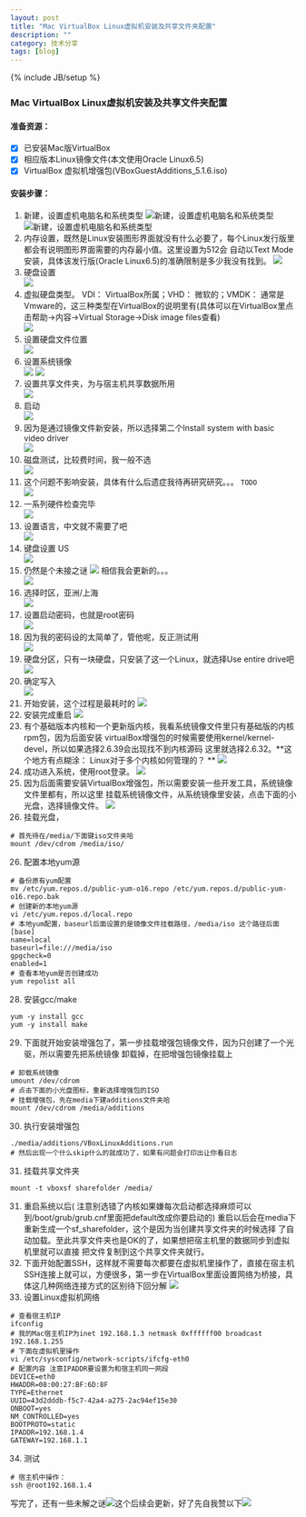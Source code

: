 ```yaml
---
layout: post
title: "Mac VirtualBox Linux虚拟机安装及共享文件夹配置"
description: ""
category: 技术分享
tags: [blog]
---
```

{% include JB/setup %}

### Mac VirtualBox Linux虚拟机安装及共享文件夹配置
#### 准备资源：

- [x] 已安装Mac版VirtualBox
- [x] 相应版本Linux镜像文件(本文使用Oracle Linux6.5)
- [x] VirtualBox 虚拟机增强包(VBoxGuestAdditions_5.1.6.iso)

#### 安装步骤：
1. 新建，设置虚机电脑名和系统类型
![新建，设置虚机电脑名和系统类型](http://7xvn6m.com1.z0.glb.clouddn.com/virtualhost_and_mysql_install_1.png)
![新建，设置虚机电脑名和系统类型](http://7xvn6m.com1.z0.glb.clouddn.com/virtualhost_and_mysql_install_2.png)
2. 内存设置，既然是Linux安装图形界面就没有什么必要了，每个Linux发行版里都会有说明图形界面需要的内存最小值。这里设置为512会
自动以Text Mode安装，具体该发行版(Oracle Linux6.5)的准确限制是多少我没有找到。
![](http://7xvn6m.com1.z0.glb.clouddn.com/virtualhost_and_mysql_install_3.png)
3. 硬盘设置  
![](http://7xvn6m.com1.z0.glb.clouddn.com/virtualhost_and_mysql_install_4.png)
4. 虚拟硬盘类型。 VDI： VirtualBox所属；VHD： 微软的；VMDK： 通常是Vmware的，这三种类型在VirtualBox的说明里有(具体可以在VirtualBox里点击帮助->内容->Virtual Storage->Disk image files查看)  
![](http://7xvn6m.com1.z0.glb.clouddn.com/virtualhost_and_mysql_install_5.png)
5. 设置硬盘文件位置  
![](http://7xvn6m.com1.z0.glb.clouddn.com/virtualhost_and_mysql_install_6.png)
6. 设置系统镜像  
![](http://7xvn6m.com1.z0.glb.clouddn.com/virtualhost_and_mysql_install_8.png)
![](http://7xvn6m.com1.z0.glb.clouddn.com/virtualhost_and_mysql_install_9.png)
7. 设置共享文件夹，为与宿主机共享数据所用  
![](http://7xvn6m.com1.z0.glb.clouddn.com/virtualhost_and_mysql_install_sharefolder.png)
8. 启动  
![](http://7xvn6m.com1.z0.glb.clouddn.com/virtualhost_and_mysql_install_10.png)
9. 因为是通过镜像文件新安装，所以选择第二个Install system with basic video driver  
![](http://7xvn6m.com1.z0.glb.clouddn.com/virtualhost_and_mysql_install_11.png)
10. 磁盘测试，比较费时间，我一般不选  
![](http://7xvn6m.com1.z0.glb.clouddn.com/virtualhost_and_mysql_install_12.png)
11. 这个问题不影响安装，具体有什么后遗症我待再研究研究。。。 `TODO`  
![](http://7xvn6m.com1.z0.glb.clouddn.com/virtualhost_and_mysql_install_13.png)
12. 一系列硬件检查完毕  
![](http://7xvn6m.com1.z0.glb.clouddn.com/virtualhost_and_mysql_install_14.png)
13. 设置语言，中文就不需要了吧  
![](http://7xvn6m.com1.z0.glb.clouddn.com/virtualhost_and_mysql_install_15.png)
14. 键盘设置 US  
![](http://7xvn6m.com1.z0.glb.clouddn.com/virtualhost_and_mysql_install_16.png)
15. 仍然是个未接之谜 ![](http://7xvn6m.com1.z0.glb.clouddn.com/blog-img3573956_132.gif) 相信我会更新的。。。  
![](http://7xvn6m.com1.z0.glb.clouddn.com/virtualhost_and_mysql_install_17.png)
16. 选择时区，亚洲/上海  
![](http://7xvn6m.com1.z0.glb.clouddn.com/virtualhost_and_mysql_install_18.png)
17. 设置启动密码，也就是root密码  
![](http://7xvn6m.com1.z0.glb.clouddn.com/virtualhost_and_mysql_install_19.png)
18. 因为我的密码设的太简单了，管他呢，反正测试用  
![](http://7xvn6m.com1.z0.glb.clouddn.com/virtualhost_and_mysql_install_20.png)
19. 硬盘分区，只有一块硬盘，只安装了这一个Linux，就选择Use entire drive吧  
![](http://7xvn6m.com1.z0.glb.clouddn.com/virtualhost_and_mysql_install_21.png)
20. 确定写入   
![](http://7xvn6m.com1.z0.glb.clouddn.com/virtualhost_and_mysql_install_22.png)
21. 开始安装，这个过程是最耗时的
![](http://7xvn6m.com1.z0.glb.clouddn.com/virtualhost_and_mysql_install_23.png)
22. 安装完成重启
![](http://7xvn6m.com1.z0.glb.clouddn.com/virtualhost_and_mysql_install_24.png)
23. 有个基础版本内核和一个更新版内核，我看系统镜像文件里只有基础版的内核rpm包，因为后面安装
virtualBox增强包的时候需要使用kernel/kernel-devel，所以如果选择2.6.39会出现找不到内核源码
这里就选择2.6.32。**这个地方有点糊涂：  Linux对于多个内核如何管理的？ **
![](http://7xvn6m.com1.z0.glb.clouddn.com/virtualhost_and_mysql_install_25.png)
24. 成功进入系统，使用root登录。
![](http://7xvn6m.com1.z0.glb.clouddn.com/virtualhost_and_mysql_install_26.png)
25. 因为后面需要安装VirtualBox增强包，所以需要安装一些开发工具，系统镜像文件里都有，所以这里
挂载系统镜像文件，从系统镜像里安装，点击下面的小光盘，选择镜像文件。
![](http://7xvn6m.com1.z0.glb.clouddn.com/virtualhost_and_mysql_install_28.png)
26. 挂载光盘，
```shell
# 首先待在/media/下面键iso文件夹哈
mount /dev/cdrom /media/iso/
```
26. 配置本地yum源
```shell
# 备份原有yum配置
mv /etc/yum.repos.d/public-yum-o16.repo /etc/yum.repos.d/public-yum-o16.repo.bak
# 创建新的本地yum源
vi /etc/yum.repos.d/local.repo
# 本地yum配置，baseurl后面设置的是镜像文件挂载路径，/media/iso 这个路径后面
[base]
name=local
baseurl=file:///media/iso
gpgcheck=0
enabled=1
# 查看本地yum是否创建成功
yum repolist all
```
28. 安装gcc/make
```shell
yum -y install gcc
yum -y install make
```
29. 下面就开始安装增强包了，第一步挂载增强包镜像文件，因为只创建了一个光驱，所以需要先把系统镜像
卸载掉，在把增强包镜像挂载上
```shell
# 卸载系统镜像
umount /dev/cdrom
# 点击下面的小光盘图标，重新选择增强包的ISO
# 挂载增强包，先在media下建additions文件夹哈
mount /dev/cdrom /media/additions
```
30. 执行安装增强包
```shell
./media/additions/VBoxLinuxAdditions.run
# 然后出现一个什么skip什么的就成功了，如果有问题会打印出让你看日志
```
31. 挂载共享文件夹
```shell
mount -t vboxsf sharefolder /media/
```
31. 重启系统以后(
注意别选错了内核如果嫌每次启动都选择麻烦可以到/boot/grub/grub.cnf里面把default改成你要启动的)
重启以后会在media下重新生成一个sf_sharefolder，这个是因为当创建共享文件夹的时候选择
了自动加载。至此共享文件夹也是OK的了，如果想把宿主机里的数据同步到虚拟机里就可以直接
把文件复制到这个共享文件夹就行。
32. 下面开始配置SSH，这样就不需要每次都要在虚拟机里操作了，直接在宿主机SSH连接上就可以，方便很多，第一步在VirtualBox里面设置网络为桥接，具体这几种网络连接方式的区别待下回分解
![](http://7xvn6m.com1.z0.glb.clouddn.com/virtualhost_and_mysql_install_network_select.png)
33. 设置Linux虚拟机网络

```shell
# 查看宿主机IP
ifconfig
# 我的Mac宿主机IP为inet 192.168.1.3 netmask 0xffffff00 broadcast 192.168.1.255
# 下面在虚拟机里操作
vi /etc/sysconfig/network-scripts/ifcfg-eth0
# 配置内容 注意IPADDR要设置为和宿主机同一网段
DEVICE=eth0
HWADDR=08:00:27:BF:6D:8F
TYPE=Ethernet
UUID=43d2dddb-f5c7-42a4-a275-2ac94ef15e30
ONBOOT=yes
NM_CONTROLLED=yes
BOOTPROTO=static
IPADDR=192.168.1.4
GATEWAY=192.168.1.1
```

34. 测试
```shell
# 宿主机中操作：
ssh @root192.168.1.4
```

写完了，还有一些未解之谜![](http://7xvn6m.com1.z0.glb.clouddn.com/blog-img3573956_192.gif)这个后续会更新，好了先自我赞以下![](http://7xvn6m.com1.z0.glb.clouddn.com/blog-img3573956_201.gif)
